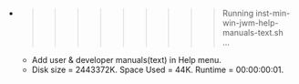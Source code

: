 * >>>>>>>>> Running inst-min-win-jwm-help-manuals-text.sh ...
  * Add user & developer manuals(text) in Help menu.
  * Disk size = 2443372K. Space Used = 44K. Runtime = 00:00:00:01.
